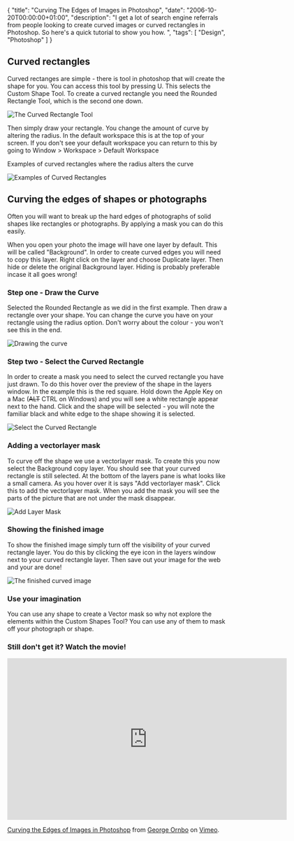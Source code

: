 {
  "title": "Curving The Edges of Images in Photoshop",
  "date": "2006-10-20T00:00:00+01:00",
  "description": "I get a lot of search engine referrals from people looking to create curved images or curved rectangles in Photoshop. So here's a quick tutorial to show you how. ",
  "tags": [
    "Design",
    "Photoshop"
  ]
}

## Curved rectangles

Curved rectanges are simple - there is tool in photoshop that will create the shape for you. You can access this tool by pressing U. This selects the Custom Shape Tool. To create a curved rectangle you need the Rounded Rectangle Tool, which is the second one down.

![The Curved Rectangle Tool][1] 

Then simply draw your rectangle. You change the amount of curve by altering the radius. In the default workspace this is at the top of your screen. If you don't see your default workspace you can return to this by going to Window > Workspace > Default Workspace

Examples of curved rectangles where the radius alters the curve

![Examples of Curved Rectangles][2] 

## Curving the edges of shapes or photographs

Often you will want to break up the hard edges of photographs of solid shapes like rectangles or photographs. By applying a mask you can do this easily.

When you open your photo the image will have one layer by default. This will be called "Background". In order to create curved edges you will need to copy this layer. Right click on the layer and choose Duplicate layer. Then hide or delete the original Background layer. Hiding is probably preferable incase it all goes wrong! 

### Step one - Draw the Curve

Selected the Rounded Rectangle as we did in the first example. Then draw a rectangle over your shape. You can change the curve you have on your rectangle using the radius option. Don't worry about the colour - you won't see this in the end.

![Drawing the curve][3] 

### Step two - Select the Curved Rectangle

In order to create a mask you need to select the curved rectangle you have just drawn. To do this hover over the preview of the shape in the layers window. In the example this is the red square. Hold down the Apple Key on a Mac (<strike>ALT</strike> CTRL on Windows) and you will see a white rectangle appear next to the hand. Click and the shape will be selected - you will note the familiar black and white edge to the shape showing it is selected. 

![Select the Curved Rectangle][4] 

### Adding a vectorlayer mask

To curve off the shape we use a vectorlayer mask. To create this you now select the Background copy layer. You should see that your curved rectangle is still selected. At the bottom of the layers pane is what looks like a small camera. As you hover over it is says "Add vectorlayer mask". Click this to add the vectorlayer mask. When you add the mask you will see the parts of the picture that are not under the mask disappear.

![Add Layer Mask][5] 

### Showing the finished image

To show the finished image simply turn off the visibility of your curved rectangle layer. You do this by clicking the eye icon in the layers window next to your curved rectangle layer. Then save out your image for the web and your are done!

![The finished curved image][6] 

### Use your imagination

You can use any shape to create a Vector mask so why not explore the elements within the Custom Shapes Tool? You can use any of them to mask off your photograph or shape.

### Still don't get it? Watch the movie!

<iframe src="https://player.vimeo.com/video/32934122?title=0&amp;byline=0&amp;portrait=0" width="640" height="370" frameborder="0" webkitAllowFullScreen mozallowfullscreen allowFullScreen></iframe><p><a href="https://vimeo.com/32934122">Curving the Edges of Images in Photoshop</a> from <a href="https://vimeo.com/shapeshed">George Ornbo</a> on <a href="https://vimeo.com">Vimeo</a>.</p>

 [1]: /images/articles/rectangle_tool.jpg 
 [2]: /images/articles/curved_rectangles.png 
 [3]: /images/articles/draw_curve.jpg 
 [4]: /images/articles/select_shape.jpg 
 [5]: /images/articles/add_vector_mask.jpg 
 [6]: /images/articles/final_curved_shape.jpg 

